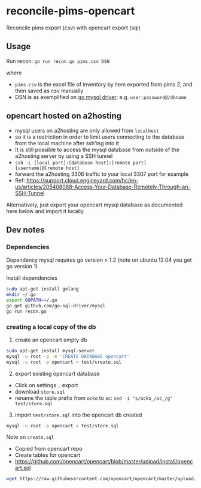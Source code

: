 # reconcile-pims-opencart
Reconcile pims export (csv) with opencart export (sql)

## Usage
Run recon: `go run recon.go pims.csv DSN`

where
* `pims.csv` is the excel file of inventory by item exported from pims 2, and then saved as csv manually
* DSN is as exemplified on
[go mysql driver](https://github.com/Go-SQL-Driver/MySQL/#examples):
e.g. `user:password@/dbname`

## opencart hosted on a2hosting
* mysql users on a2hosting are only allowed from `localhost`
* so it is a restriction in order to limit users connecting to the database from the local machine after ssh'ing into it
* It is still possible to access the mysql database from outside of the a2hosting server by using a SSH tunnel
 * `ssh -L [local port]:[database host]:[remote port] [username]@[remote host]`
 * forward the a2hosting 3306 traffic to your local 3307 port for example
 * Ref: https://support.cloud.engineyard.com/hc/en-us/articles/205408088-Access-Your-Database-Remotely-Through-an-SSH-Tunnel

Alternatively, just export your opencart mysql database as documented here below and import it locally

## Dev notes

### Dependencies
Dependency mysql requires go version > 1.2 (note on ubuntu 12.04 you get go version 1)

Install dependencies
```bash
sudo apt-get install golang
mkdir ~/.go
export GOPATH=~/.go
go get github.com/go-sql-driver/mysql
go run recon.go
```

### creating a local copy of the db
1. create an opencart empty db

```bash
sudo apt-get install mysql-server
mysql -u root -p -e 'CREATE DATABASE opencart'
mysql -u root -p opencart < test/create.sql
```

2. export existing opencart database
  * Click on settings .. export
  * download `store.sql`
  * rename the table prefix from `ocko` to `oc`: `sed -i "s/ocko_/oc_/g" test/store.sql`


3. import `test/store.sql` into the opencart db created

```bash
mysql -u root -p opencart < test/store.sql
```

Note on `create.sql`
* Copied from opencart repo
* Create tables for opencart
* https://github.com/opencart/opencart/blob/master/upload/install/opencart.sql

```bash
wget https://raw.githubusercontent.com/opencart/opencart/master/upload/install/opencart.sql -O test/create.sql
```



